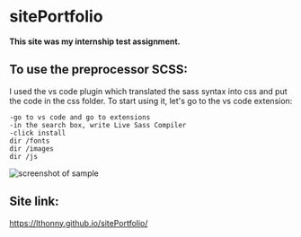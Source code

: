 # sitePortfolio 

**This site was my internship test assignment.**

## To use the preprocessor SCSS:

I used the vs code plugin which translated the sass syntax into css and put the code in the css folder.
To start using it, let's go to the vs code extension:

    -go to vs code and go to extensions
    -in the search box, write Live Sass Compiler
    -click install
    dir /fonts
    dir /images
    dir /js
![screenshot of sample](https://user-images.githubusercontent.com/58366884/121660608-16c30f80-caac-11eb-8a24-b131c3ff8362.png)


## Site link:

https://lthonny.github.io/sitePortfolio/
